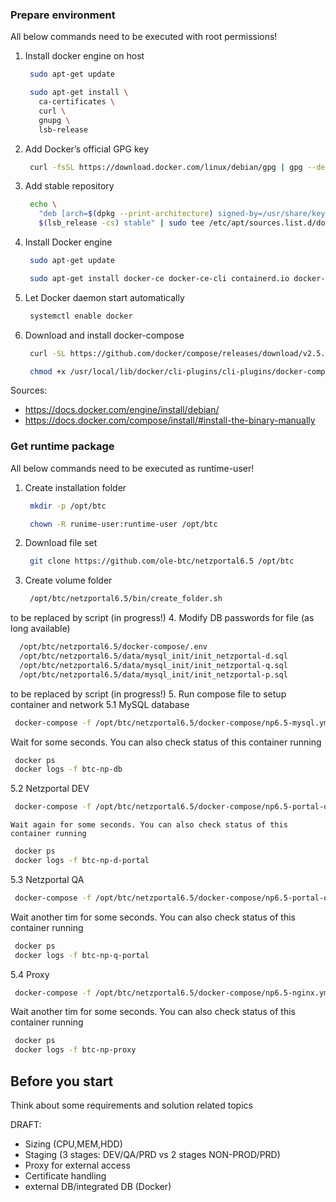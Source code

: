 ### Prepare environment
All below commands need to be executed with root permissions!
1. Install docker engine on host
   ```sh
    sudo apt-get update

    sudo apt-get install \
      ca-certificates \
      curl \
      gnupg \
      lsb-release
   ```
2. Add Docker’s official GPG key
   ```sh
    curl -fsSL https://download.docker.com/linux/debian/gpg | gpg --dearmor -o /usr/share/keyrings/docker-archive-keyring.gpg
   ```
3. Add stable repository
   ```sh
    echo \
      "deb [arch=$(dpkg --print-architecture) signed-by=/usr/share/keyrings/docker-archive-keyring.gpg] https://download.docker.com/linux/debian \
      $(lsb_release -cs) stable" | sudo tee /etc/apt/sources.list.d/docker.list > /dev/null
   ```
4. Install Docker engine
   ```sh
    sudo apt-get update

    sudo apt-get install docker-ce docker-ce-cli containerd.io docker-compose-plugin
   ```
5. Let Docker daemon start automatically
   ```sh
    systemctl enable docker
   ```
7. Download and install docker-compose
   ```sh
    curl -SL https://github.com/docker/compose/releases/download/v2.5.0/docker-compose-linux-x86_64 -o /usr/local/lib/docker/cli-plugins/cli-plugins/docker-compose
   
    chmod +x /usr/local/lib/docker/cli-plugins/cli-plugins/docker-compose
   ```
 
 
Sources: 
* https://docs.docker.com/engine/install/debian/
* https://docs.docker.com/compose/install/#install-the-binary-manually



### Get runtime package
All below commands need to be executed as runtime-user!
1. Create installation folder
   ```sh
    mkdir -p /opt/btc
   
    chown -R runime-user:runtime-user /opt/btc
   ```
2. Download file set
   ```sh
    git clone https://github.com/ole-btc/netzportal6.5 /opt/btc
   ```
3. Create volume folder
   ```sh
    /opt/btc/netzportal6.5/bin/create_folder.sh
   ```

to be replaced by script (in progress!)
4. Modify DB passwords for file (as long available)
  ```sh
    /opt/btc/netzportal6.5/docker-compose/.env
    /opt/btc/netzportal6.5/data/mysql_init/init_netzportal-d.sql
    /opt/btc/netzportal6.5/data/mysql_init/init_netzportal-q.sql
    /opt/btc/netzportal6.5/data/mysql_init/init_netzportal-p.sql
   ```

to be replaced by script (in progress!)
5. Run compose file to setup container and network
5.1 MySQL database
   ```sh
    docker-compose -f /opt/btc/netzportal6.5/docker-compose/np6.5-mysql.yml up -d
   ```
   Wait for some seconds. You can also check status of this container running
   ```sh
    docker ps
    docker logs -f btc-np-db
   ```
5.2 Netzportal DEV
   ```sh
    docker-compose -f /opt/btc/netzportal6.5/docker-compose/np6.5-portal-d.yml up -d
   ```
    Wait again for some seconds. You can also check status of this container running

   ```sh
    docker ps
    docker logs -f btc-np-d-portal
   ```
5.3 Netzportal QA
   ```sh
    docker-compose -f /opt/btc/netzportal6.5/docker-compose/np6.5-portal-q.yml up -d
   ```
   Wait another tim for some seconds. You can also check status of this container running
   ```sh
    docker ps
    docker logs -f btc-np-q-portal
   ```
5.4 Proxy
   ```sh
    docker-compose -f /opt/btc/netzportal6.5/docker-compose/np6.5-nginx.yml up -d
   ```
   Wait another tim for some seconds. You can also check status of this container running
   ```sh
    docker ps
    docker logs -f btc-np-proxy
   ```


## Before you start
Think about some requirements and solution related topics

DRAFT:
* Sizing (CPU,MEM,HDD)
* Staging (3 stages: DEV/QA/PRD vs 2 stages NON-PROD/PRD)
* Proxy for external access
* Certificate handling
* external DB/integrated DB (Docker) 
